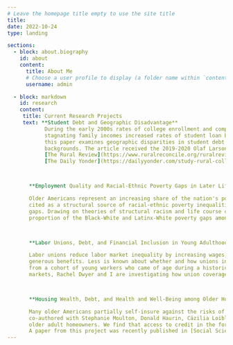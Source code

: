 ```yaml
---
# Leave the homepage title empty to use the site title
title:
date: 2022-10-24
type: landing

sections:
  - block: about.biography
    id: about
    content:
      title: About Me
      # Choose a user profile to display (a folder name within `content/authors/`)
      username: admin

  - block: markdown
    id: research
    content:
     title: Current Research Projects
     text: **Student Debt and Geographic Disadvantage**
            During the early 2000s rates of college enrollment and completion rose for young adults from rural backgrounds at the same time that rising college costs and 
            stagnating family incomes increased rates of student loan borrowing. Recently published in [Rural Sociology](https://onlinelibrary.wiley.com/doi/10.1111/ruso.12403), 
            this paper examines geographic disparities in student debt accumulation among a recent national cohort of US college-goers from rural, suburban, and urban 
            backgrounds. The article received the 2019-2020 Olaf Larson Graduate Student Paper Award from the Rural Sociological Society and was covered by                   
            [The Rural Review](https://www.ruralreconcile.org/ruralreview/geographyandstudendebt) and                                                                         
            [The Daily Yonder](https://dailyyonder.com/study-rural-college-goers-have-higher-debt-compared-to-non-rural-students/2021/11/08/).



       **Employment Quality and Racial-Ethnic Poverty Gaps in Later Life**

       Older Americans represent an increasing share of the nation's poor and racial-ethnic inequality in later life poverty is persistent. While lack of employment is often 
       cited as a structural source of racial-ethnic poverty inequalities, surprisingly little is known about the role of employment quality in maintaining racial-ethnic poverty 
       gaps. Drawing on theories of structural racism and life course cumulative disadvantage, Lora Phillips and I use Health and Retirement Study data to decompose the 
       proportion of the Black-White and Latinx-White poverty gaps among older adults that can be attributed to inequalities in employment quality across multiple dimensions.



       **Labor Unions, Debt, and Financial Inclusion in Young Adulthood**

       Labor unions reduce labor market inequality by increasing wages, compressing the wage distribution, stabilizing working hours, and offering more comprehensive and 
       generous benefits. Less is known about whether and how unions influence workers’ financial security beyond the labor market, as reflected in wealth and debt. Using data 
       from a cohort of young workers who came of age during a historical period of high inequality and insecurity, low unionization, and the deregulation of consumer credit 
       markets, Rachel Dwyer and I are investigating how union coverage influences the types of debts held by workers around age 30. 



       **Housing Wealth, Debt, and Health and Well-Being among Older Homeowners**

       Many older Americans partially self-insure against the risks of older age by accumulating assets, the most significant for many being home equity. A series of projects  
       co-authored with Stephanie Moulton, Donald Haurin, Cäzilia Loibl, and colleagues investigate how housing wealth and mortgage debt influence the health and well-being of 
       older adult homeowners. We find that access to credit in the form of mortgage borrowing is a key mechanism linking housing wealth to economic security and better health. 
       A paper from this project was recently published in [Social Science & Medicine](https://doi.org/10.1016/j.socscimed.2022.115437).  
---
```

